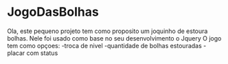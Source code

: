 # JogoDasBolhas
Ola, este pequeno projeto tem como proposito um joquinho de estoura bolhas.
Nele foi usado como base no seu desenvolvimento o Jquery
O jogo tem como opçoes:
-troca de nivel
-quantidade de bolhas estouradas
-placar com status

